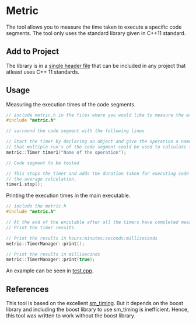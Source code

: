 # Metric

The tool allows you to measure the time taken to execute a specific code segments.
The tool only uses the standard library given in C++11 standard.

## Add to Project
The library is in a [single header file](metric.h) that can be included in any project that atleast uses C++ 11 standards.

## Usage
Measuring the execution times of the code segments.
```C++
// include metric.h in the files where you would like to measure the execution time.
#include "metric.h"

// surround the code segment with the following lines

// Start the timer by declaring an object and give the operation a name so
// that multiple run's of the code segment could be used to calculate the min, max and avg runtimes.
metric::Timer timer1("Name of the operation");

// Code segment to be tested

// This stops the timer and adds the duration taken for executing code segment to the 
// the average calculation.
timer1.stop();
```
Printing the execution times in the main executable.
```C++
// include the metric.h
#include "metric.h"

// At the end of the excutable after all the timers have completed measuring execution time.
// Print the timer results.

// Print the results in hours:minutes:seconds:milliseconds
metric::TimerManager::print();

// Print the results in milliseconds
metric::TimerManager::print(true);
```

An example can be seen in [test.cpp](test.cpp).

## References
This tool is based on the excellent [sm_timing](https://github.com/ethz-asl/schweizer_messer/tree/master/sm_timing).
But it depends on the boost library and including the boost library to use sm_timing is inefficient. Hence, this tool was written to work without the boost library.
